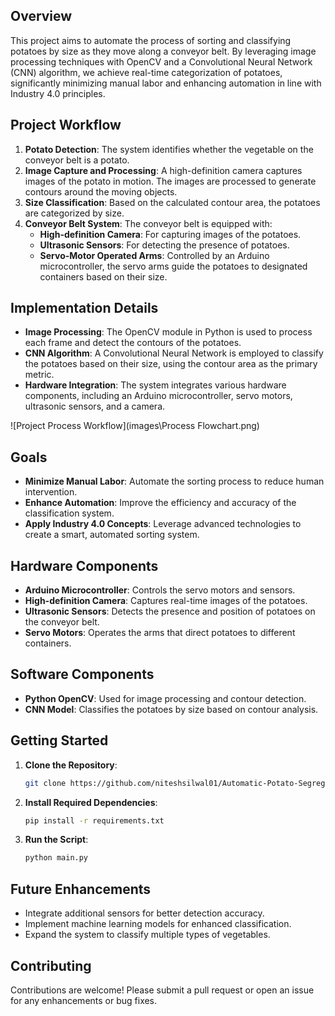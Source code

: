 ## Overview

This project aims to automate the process of sorting and classifying potatoes by size as they move along a conveyor belt. By leveraging image processing techniques with OpenCV and a Convolutional Neural Network (CNN) algorithm, we achieve real-time categorization of potatoes, significantly minimizing manual labor and enhancing automation in line with Industry 4.0 principles.

## Project Workflow

1. **Potato Detection**: The system identifies whether the vegetable on the conveyor belt is a potato. 
2. **Image Capture and Processing**: A high-definition camera captures images of the potato in motion. The images are processed to generate contours around the moving objects.
3. **Size Classification**: Based on the calculated contour area, the potatoes are categorized by size.
4. **Conveyor Belt System**: The conveyor belt is equipped with:
   - **High-definition Camera**: For capturing images of the potatoes.
   - **Ultrasonic Sensors**: For detecting the presence of potatoes.
   - **Servo-Motor Operated Arms**: Controlled by an Arduino microcontroller, the servo arms guide the potatoes to designated containers based on their size.

## Implementation Details

- **Image Processing**: The OpenCV module in Python is used to process each frame and detect the contours of the potatoes.
- **CNN Algorithm**: A Convolutional Neural Network is employed to classify the potatoes based on their size, using the contour area as the primary metric.
- **Hardware Integration**: The system integrates various hardware components, including an Arduino microcontroller, servo motors, ultrasonic sensors, and a camera.

![Project Process Workflow](images\Process Flowchart.png)

## Goals

- **Minimize Manual Labor**: Automate the sorting process to reduce human intervention.
- **Enhance Automation**: Improve the efficiency and accuracy of the classification system.
- **Apply Industry 4.0 Concepts**: Leverage advanced technologies to create a smart, automated sorting system.

## Hardware Components

- **Arduino Microcontroller**: Controls the servo motors and sensors.
- **High-definition Camera**: Captures real-time images of the potatoes.
- **Ultrasonic Sensors**: Detects the presence and position of potatoes on the conveyor belt.
- **Servo Motors**: Operates the arms that direct potatoes to different containers.

## Software Components

- **Python OpenCV**: Used for image processing and contour detection.
- **CNN Model**: Classifies the potatoes by size based on contour analysis.

## Getting Started

1. **Clone the Repository**:
   ```bash
   git clone https://github.com/niteshsilwal01/Automatic-Potato-Segregation.git
   ```
2. **Install Required Dependencies**:
   ```bash
   pip install -r requirements.txt
   ```
3. **Run the Script**:
   ```bash
   python main.py
   ```

## Future Enhancements

- Integrate additional sensors for better detection accuracy.
- Implement machine learning models for enhanced classification.
- Expand the system to classify multiple types of vegetables.

## Contributing

Contributions are welcome! Please submit a pull request or open an issue for any enhancements or bug fixes.